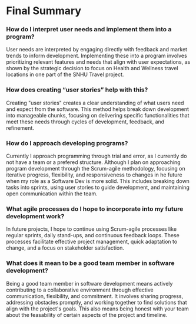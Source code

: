 # Final Summary

### How do I interpret user needs and implement them into a program? 
User needs are interpreted by engaging directly with feedback and market trends to inform development. Implementing these into a program involves prioritizing relevant features and needs that align with user expectations, as shown by the strategic decision to focus on Health and Wellness travel locations in one part of the SNHU Travel project.

### How does creating “user stories” help with this?
Creating "user stories" creates a clear understanding of what users need and expect from the software. This method helps break down development into manageable chunks, focusing on delivering specific functionalities that meet these needs through cycles of development, feedback, and refinement.

### How do I approach developing programs?
Currently I approach programming through trial and error, as I currently do not have a team or a prefered structure. Although I plan on approaching program development through the Scrum-agile methodology, focusing on iterative progress, flexibility, and responsiveness to changes in he future when my role as a Software Dev is more solid. This includes breaking down tasks into sprints, using user stories to guide development, and maintaining open communication within the team.

### What agile processes do I hope to incorporate into my future development work?
In future projects, I hope to continue using Scrum-agile processes like regular sprints, daily stand-ups, and continuous feedback loops. These processes facilitate effective project management, quick adaptation to change, and a focus on stakeholder satisfaction.

### What does it mean to be a good team member in software development?
Being a good team member in software development means actively contributing to a collaborative environment through effective communication, flexibility, and commitment. It involves sharing progress, addressing obstacles promptly, and working together to find solutions that align with the project's goals. This also means being honest with your team about the feasability of certain aspects of the project and timeline.

